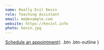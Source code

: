 ```yaml
---
name: Really Evil Kevin
role: Teaching Assistant
email: me@example.com
website: https://kevinl.info
photo: kevin.jpg
---
```


[Schedule an appointment](#){: .btn .btn-outline }
